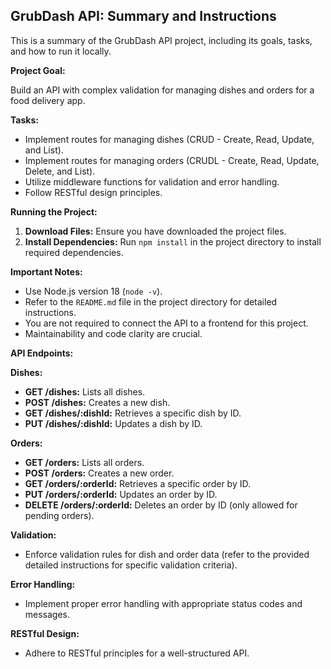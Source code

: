 ## GrubDash API: Summary and Instructions

This is a summary of the GrubDash API project, including its goals, tasks, and how to run it locally.

**Project Goal:**

Build an API with complex validation for managing dishes and orders for a food delivery app.

**Tasks:**

- Implement routes for managing dishes (CRUD - Create, Read, Update, and List).
- Implement routes for managing orders (CRUDL - Create, Read, Update, Delete, and List).
- Utilize middleware functions for validation and error handling.
- Follow RESTful design principles.

**Running the Project:**

1. **Download Files:** Ensure you have downloaded the project files.
2. **Install Dependencies:** Run `npm install` in the project directory to install required dependencies.


**Important Notes:**

- Use Node.js version 18 (`node -v`).
- Refer to the `README.md` file in the project directory for detailed instructions.
- You are not required to connect the API to a frontend for this project.
- Maintainability and code clarity are crucial.

**API Endpoints:**

**Dishes:**

* **GET /dishes:** Lists all dishes.
* **POST /dishes:** Creates a new dish.
* **GET /dishes/:dishId:** Retrieves a specific dish by ID.
* **PUT /dishes/:dishId:** Updates a dish by ID.

**Orders:**

* **GET /orders:** Lists all orders.
* **POST /orders:** Creates a new order.
* **GET /orders/:orderId:** Retrieves a specific order by ID.
* **PUT /orders/:orderId:** Updates an order by ID.
* **DELETE /orders/:orderId:** Deletes an order by ID (only allowed for pending orders).

**Validation:**

- Enforce validation rules for dish and order data (refer to the provided detailed instructions for specific validation criteria).

**Error Handling:**

- Implement proper error handling with appropriate status codes and messages.

**RESTful Design:**

- Adhere to RESTful principles for a well-structured API.

